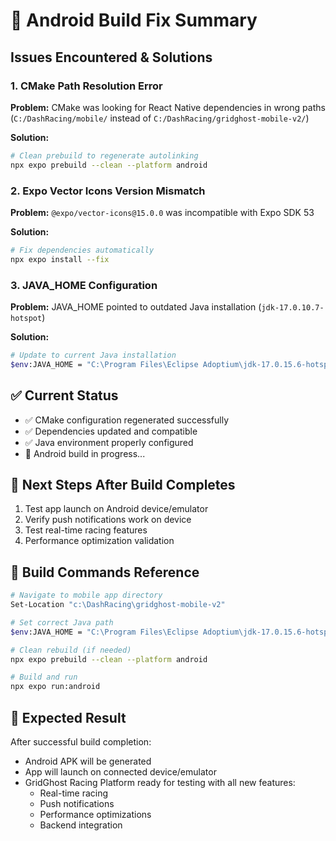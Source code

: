 # 🔧 Android Build Fix Summary

## Issues Encountered & Solutions

### 1. **CMake Path Resolution Error**
**Problem:** CMake was looking for React Native dependencies in wrong paths (`C:/DashRacing/mobile/` instead of `C:/DashRacing/gridghost-mobile-v2/`)

**Solution:**
```bash
# Clean prebuild to regenerate autolinking
npx expo prebuild --clean --platform android
```

### 2. **Expo Vector Icons Version Mismatch**
**Problem:** `@expo/vector-icons@15.0.0` was incompatible with Expo SDK 53

**Solution:**
```bash
# Fix dependencies automatically
npx expo install --fix
```

### 3. **JAVA_HOME Configuration**
**Problem:** JAVA_HOME pointed to outdated Java installation (`jdk-17.0.10.7-hotspot`)

**Solution:**
```bash
# Update to current Java installation
$env:JAVA_HOME = "C:\Program Files\Eclipse Adoptium\jdk-17.0.15.6-hotspot"
```

## ✅ **Current Status**
- ✅ CMake configuration regenerated successfully
- ✅ Dependencies updated and compatible
- ✅ Java environment properly configured
- 🔄 Android build in progress...

## 🎯 **Next Steps After Build Completes**
1. Test app launch on Android device/emulator
2. Verify push notifications work on device
3. Test real-time racing features
4. Performance optimization validation

## 📱 **Build Commands Reference**
```bash
# Navigate to mobile app directory
Set-Location "c:\DashRacing\gridghost-mobile-v2"

# Set correct Java path
$env:JAVA_HOME = "C:\Program Files\Eclipse Adoptium\jdk-17.0.15.6-hotspot"

# Clean rebuild (if needed)
npx expo prebuild --clean --platform android

# Build and run
npx expo run:android
```

## 🚀 **Expected Result**
After successful build completion:
- Android APK will be generated
- App will launch on connected device/emulator
- GridGhost Racing Platform ready for testing with all new features:
  - Real-time racing
  - Push notifications  
  - Performance optimizations
  - Backend integration